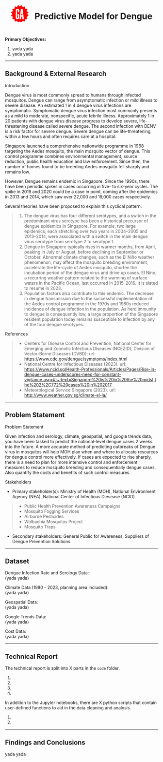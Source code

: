 <img src="./images/GA-logo.png" style="float: left; margin: 20px; height: 55px">

# Predictive Model for Dengue

<br>

    
**Primary Objectives:**

1. yada yada
2. yada yada

----

## Background & External Research

Introduction <br>

Dengue virus is most commonly spread to humans through infected mosquitos. Dengue can range from asymptomatic infection or mild illness to severe disease. An estimated 1 in 4 dengue virus infections are symptomatic. Symptomatic dengue virus infection most commonly presents as a mild to moderate, nonspecific, acute febrile illness. Approximately 1 in 20 patients with dengue virus disease progress to develop severe, life-threatening disease called severe dengue. The second infection with DENV is a risk factor for severe dengue. Severe dengue can be life-threatening within a few hours and often requires care at a hospital.

Singapore launched a comprehensive nationwide programme in 1968 targeting the Aedes mosquito, the main mosquito vector of dengue. This control programme combines environmental management, source reduction, public health education and law enforcement. Since then, the number of homes found to be breeding Aedes mosquito fell sharply and remains low.

However, Dengue remains endemic in Singapore. Since the 1990s, there have been periodic spikes in cases occurring in five- to six-year cycles. The spike in 2019 and 2020 could be a case in point, coming after the epidemics in 2013 and 2014, which saw over 22,000 and 18,000 cases respectively. 

Several theories have been proposed to explain this cyclical pattern. <br> 
> 1. The dengue virus has four different serotypes, and a switch in the predominant virus serotype has been a historical precursor of dengue epidemics in Singapore. For example, two large epidemics, each stretching over two years in 2004–2005 and 2013–2014, were associated with a switch in the main dengue virus serotype from serotype 2 to serotype 1.
> 2. Dengue in Singapore typically rises in warmer months, from April, peaking in July or August, before declining in September or October. Abnormal climate changes, such as the El Niño weather phenomenon, may affect the mosquito breeding environment, accelerate the life-cycle of Aedes mosquito, shorten the incubation period of the dengue virus and drive up cases. El Nino, a recurring weather pattern related to the warming of surface waters in the Pacific Ocean, last occurred in 2015–2016. It is slated to resume in 2023. 
> 3. Population factors also contribute to this endemic. The decrease in dengue transmission due to the successful implementation of the Aedes control programme in the 1970s and 1980s reduced incidence of dengue infection in the population. As herd immunity to dengue is consequently low, a large proportion of the Singapore resident population today remains susceptible to infection by any of the four dengue serotypes.

References <br> 
> * Centers for Disease Control and Prevention, National Center for Emerging and Zoonotic Infectious Diseases (NCEZID), Division of Vector-Borne Diseases (DVBD); url: https://www.cdc.gov/dengue/symptoms/index.html
> * National Centre for Infectious Diseases (2023). url: https://www.ncid.sg/Health-Professionals/Articles/Pages/Rise-in-dengue-cases-underscores-need-for-constant-vigilance.aspx#:~:text=Singapore%20is%20in%20the%20midst,the%202%2C772%20cases%20in%202017.
> * Meteorological Service Singapore (2023). url: http://www.weather.gov.sg/climate-el-la/
----

## Problem Statement

Problem Statement <br>

Given infection and serology, climate, geospatial, and google trends data, you have been tasked to predict the national-level dengue cases 2 weeks into the future. A more accurate method of predicting outbreaks of Dengue virus in mosquitos will help MOH plan when and where to allocate resources for dengue control more effectively. If cases are expected to rise sharply, there is a need to plan for more intensive control and enforcement measures to reduce mosquito breeding and consequentially dengue cases. Also quantify the costs and benefits of such control measures.

Stakeholders <br>

- Primary stakeholder(s): Ministry of Health (MOH), National Environment Agency (NEA), National Center of Infectious Diesease (NCID) <br>
>  * Public Health Prevention Awareness Campaigns 
>  * Mosquito Fogging Services 
>  * Airborne Pesticides
>  * Wolbachia Mosquitos Project
>  *  Mosquito Traps

- Secondary stakeholders: General Public for Awareness, Suppliers of Dengue Prevention Solutions

----
## Dataset

Dengue Infection Rate and Serology Data:  <br>
(yada 
yada)

Climate Data (1980 - 2023, planning area included): <br> 
(yada
yada)

Geospatial Data:  <br> 
(yada 
yada)

Google Trends Data:  <br>
(yada 
yada)

Cost Data: <br> 
(yada
yada) 

----
## Technical Report

The technical report is split into X parts in the `code` folder.

1.
2.
3.
4.

In addition to the Jupyter notebooks, there are X python scripts that contain user-defined functions to aid in the data cleaning and analysis.

1.
2.

----
## Findings and Conclusions

yada yada
